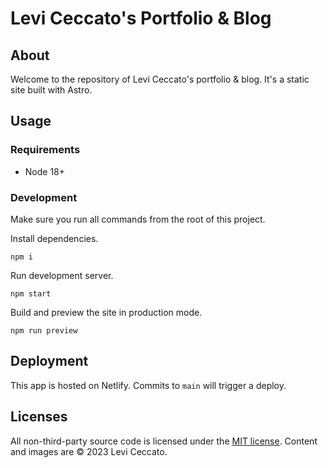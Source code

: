 # Levi Ceccato's Portfolio & Blog

## About

Welcome to the repository of Levi Ceccato's portfolio & blog. It's a static site built with Astro.

## Usage

### Requirements

- Node 18+

### Development

Make sure you run all commands from the root of this project.

Install dependencies.

```shell
npm i
```

Run development server.

```shell
npm start
```

Build and preview the site in production mode.

```shell
npm run preview
```

## Deployment

This app is hosted on Netlify. Commits to `main` will trigger a deploy.

## Licenses

All non-third-party source code is licensed under the [MIT license](http://opensource.org/licenses/mit-license.php). Content and images are © 2023 Levi Ceccato.

